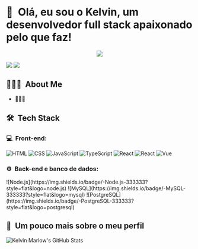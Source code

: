 <h1>👋 &nbsp;Olá, eu sou o Kelvin, um desenvolvedor full stack apaixonado pelo que faz!</h1>
<p align="center">
<a href="https://instagram.com/kelvinmarlow1"><img src="https://img.shields.io/badge/-@kelvinmarlow1_-E4405F?style=flat-square&logo=Instagram&logoColor=white"/></a>

<a href="https://www.linkedin.com/in/felipe-rocha-034871172"><img src="https://img.shields.io/badge/-Kelvin%20Marlow-0077B5?style=flat-square&logo=Linkedin&logoColor=white"/></a>
<a href="mailto:kelvinmarlow@arca.com.py"><img src="https://img.shields.io/badge/-kelvinmarlow@arca.com.py-D14836?style=flat-square&logo=Gmail&logoColor=white"/></a>

</p>

<h2> 👨🏻‍💻 &nbsp;About Me </h2>

- 👨🏻‍💻 &nbsp; 

<h2> 🛠 &nbsp;Tech Stack</h2>
<h3>💻 &nbsp;Front-end:</h3>

![HTML](https://img.shields.io/badge/-HTML-333333?style=flat&logo=HTML5)
![CSS](https://img.shields.io/badge/-CSS-333333?style=flat&logo=CSS3&logoColor=1572B6)
![JavaScript](https://img.shields.io/badge/-JavaScript-333333?style=flat&logo=javascript)
![TypeScript](https://img.shields.io/badge/-TypeScript-333333?style=flat&logo=typescript&logoColor=2D79C7)
![React](https://img.shields.io/badge/-React-333333?style=flat&logo=react)
![React](https://img.shields.io/badge/-React%20Native-333333?style=flat&logo=react)
![Vue](https://img.shields.io/badge/-Vue-333333?style=flat&logo=vue.js)


<h3>⚙️ &nbsp;Back-end e banco de dados:</h3>
![Node.js](https://img.shields.io/badge/-Node.js-333333?style=flat&logo=node.js)
![MySQL](https://img.shields.io/badge/-MySQL-333333?style=flat&logo=mysql)
![PostgreSQL](https://img.shields.io/badge/-PostgreSQL-333333?style=flat&logo=postgresql)


<h2>🚀 &nbsp;Um pouco mais sobre o meu perfil</h2>

![Kelvin Marlow's GitHub Stats](https://github-readme-stats.vercel.app/api?username=kelvinmarlow&show_icons=true&theme=dracula)


